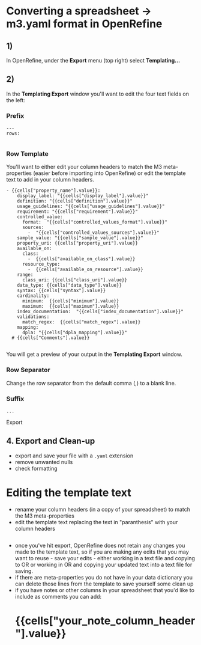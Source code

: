 # Converting a spreadsheet -> m3.yaml format in OpenRefine
## 1) 
In OpenRefine, under the **Export** menu (top right) select **Templating...**

## 2) 
In the **Templating Export** window you'll want to edit the four text fields on the left: 
### Prefix
```
---
rows:
	
```

### Row Template
You'll want to either edit your column headers to match the M3 meta-properties (easier before importing into OpenRefine) or edit the template text to add in your column headers.

```
- {{cells["property_name"].value}}:
    display_label: "{{cells["display_label"].value}}"
    definition: "{{cells["definition"].value}}" 
    usage_guidelines: "{{cells["usage_guidelines"].value}}"
    requirement: "{{cells["requirement"].value}}"
    controlled_value: 
      format:  "{{cells["controlled_values_format"].value}}"
      sources: 
        -  "{{cells["controlled_values_sources"].value}}"
    sample_value: "{{cells["sample_value"].value}}"
    property_uri: {{cells["property_uri"].value}}
    available_on: 
      class: 
        -  {{cells["available_on_class"].value}}
      resource_type: 
        -  {{cells["available_on_resource"].value}}
    range: 
      class_uri: {{cells["class_uri"].value}}
    data_type: {{cells["data_type"].value}}
    syntax: {{cells["syntax"].value}}
    cardinality: 
      minimum:  {{cells["minimum"].value}}
      maximum:  {{cells["maximum"].value}}
    index_documentation:  "{{cells["index_documentation"].value}}"
    validations: 
      match_regex:  {{cells["match_regex"].value}}
    mapping: 
      dpla: "{{cells["dpla_mapping"].value}}"
  # {{cells["Comments"].value}}	
	
```
You will get a preview of your output in the **Templating Export** window.
	
### Row Separator
Change the row separator from the default comma (,) to a blank line.

### Suffix
```
...
```
Export 

## 4. Export and Clean-up 
   - export and save your file with a `.yaml` extension 
   - remove unwanted nulls
   - check formatting

# Editing the template text
* rename your column headers (in a copy of your spreadsheet) to match the M3 meta-properties
* edit the template text replacing the text in "paranthesis" with your column headers
```	{{cells["column name"].value}}
```
* once you've hit export, OpenRefine does not retain any changes you made to the template text, so if you are making any edits that you may want to reuse - save your edits - either working in a text file and copying to OR or working in OR and copying your updated text into a text file for saving. 
* if there are meta-properties you do not have in your data dictionary you can delete those lines from the template to save yourself some clean up
* if you have notes or other columns in your spreadsheet that you'd like to include as comments you can add:
	# {{cells["your_note_column_header"].value}}